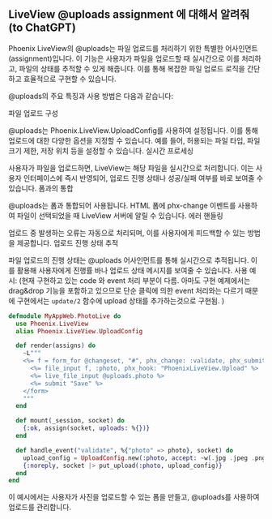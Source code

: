 ## LiveView @uploads assignment 에 대해서 알려줘 (to ChatGPT)

Phoenix LiveView의 @uploads는 파일 업로드를 처리하기 위한 특별한 어사인먼트(assignment)입니다. 이 기능은 사용자가 파일을 업로드할 때 실시간으로 이를 처리하고, 파일의 상태를 추적할 수 있게 해줍니다. 이를 통해 복잡한 파일 업로드 로직을 간단하고 효율적으로 구현할 수 있습니다.

@uploads의 주요 특징과 사용 방법은 다음과 같습니다:

파일 업로드 구성

@uploads는 Phoenix.LiveView.UploadConfig를 사용하여 설정됩니다. 이를 통해 업로드에 대한 다양한 옵션을 지정할 수 있습니다. 예를 들어, 허용되는 파일 타입, 파일 크기 제한, 저장 위치 등을 설정할 수 있습니다.
실시간 프로세싱

사용자가 파일을 업로드하면, LiveView는 해당 파일을 실시간으로 처리합니다. 이는 사용자 인터페이스에 즉시 반영되어, 업로드 진행 상태나 성공/실패 여부를 바로 보여줄 수 있습니다.
폼과의 통합

@uploads는 폼과 통합되어 사용됩니다. HTML 폼에 phx-change 이벤트를 사용하여 파일이 선택되었을 때 LiveView 서버에 알릴 수 있습니다.
에러 핸들링

업로드 중 발생하는 오류는 자동으로 처리되며, 이를 사용자에게 피드백할 수 있는 방법을 제공합니다.
업로드 진행 상태 추적

파일 업로드의 진행 상태는 @uploads 어사인먼트를 통해 실시간으로 추적됩니다. 이를 활용해 사용자에게 진행률 바나 업로드 상태 메시지를 보여줄 수 있습니다.
사용 예시: 
(현재 구현하고 있는 code 와 event 처리 부분이 다름. 아마도 구현 예제에서는 drag&drop 기능을 포함하고 있으므로 단순 클릭에 의한 event 처리와는 다르기 때문에 구현에서는 `update/2` 함수에 upload 상태를 추가하는것으로 구현됨. )

```elixir
defmodule MyAppWeb.PhotoLive do
  use Phoenix.LiveView
  alias Phoenix.LiveView.UploadConfig

  def render(assigns) do
    ~L"""
    <%= f = form_for @changeset, "#", phx_change: :validate, phx_submit: :save %>
      <%= file_input f, :photo, phx_hook: "PhoenixLiveView.Upload" %>
      <%= live_file_input @uploads.photo %>
      <%= submit "Save" %>
    </form>
    """
  end

  def mount(_session, socket) do
    {:ok, assign(socket, uploads: %{})}
  end

  def handle_event("validate", %{"photo" => photo}, socket) do
    upload_config = UploadConfig.new(:photo, accept: ~w(.jpg .jpeg .png), max_entries: 2)
    {:noreply, socket |> put_upload(:photo, upload_config)}
  end
end
```

이 예시에서는 사용자가 사진을 업로드할 수 있는 폼을 만들고, @uploads를 사용하여 업로드를 관리합니다.